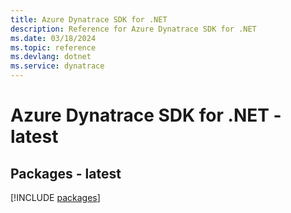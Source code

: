 ```yaml
---
title: Azure Dynatrace SDK for .NET
description: Reference for Azure Dynatrace SDK for .NET
ms.date: 03/18/2024
ms.topic: reference
ms.devlang: dotnet
ms.service: dynatrace
---
```

# Azure Dynatrace SDK for .NET - latest
## Packages - latest
[!INCLUDE [packages](dynatrace-index.md)]